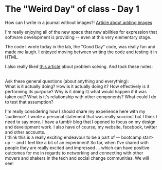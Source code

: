 <h1>The "Weird Day" of class - Day 1</h1>

<body>
How can I write in a journal without images?!
<a href ="https://help.github.com/articles/adding-images-to-wikis/">Article about adding images</a>

<p>
I'm really enjoying all of the new space that new abilities for expression that software development is providing -- even at this very elementary stage.
</p>

<p>
The code I wrote today in the lab, the "Good Day" code, was really fun and made me laugh. I enjoyed moving between writing the code and testing it in HTML.
</p>

<p>
I also really liked <a href = "http://ryanstutorials.net/problem-solving-skills/"> this article</a> about problem solving. And took these notes:<br><br>

 Ask these general questions (about anything and everything):
<br>
<il>What is it actually doing?
<il>How is it actually doing it?
<il>How effectively is it performing its purpose?
<il>Why is it doing it/ what would happen if it was taken out?
<il>What is it's relationship with other components?
<il>What could I do to test that assumption?
<br>
<p>
I'm really considering how I should share my experience here with my 'audience'. I wrote a personal statement that was really succinct  but I think I need to say more. I have a tumblr blog that I opened to focus on my design and development work. I also have of course, my website, facebook, twitter and other accounts.
<br>
I think this is a really exciting endeavour to be a part of -- bootcamp start-up -- and I feel like a bit of an experiment! So far, when I've shared with people they are really excited and impressed ...  which can have positive outcomes for me in regards to networking and connecting with other movers and shakers in the tech and social change communities. We will see!
</p>
</body>
